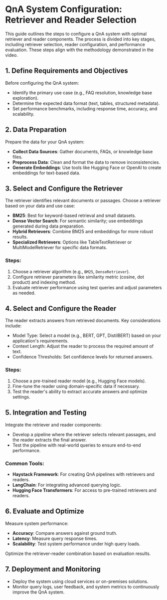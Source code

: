 
# QnA System Configuration: Retriever and Reader Selection

This guide outlines the steps to configure a QnA system with optimal retriever and reader components. The process is divided into key stages, including retriever selection, reader configuration, and performance evaluation. These steps align with the methodology demonstrated in the video.

## 1. Define Requirements and Objectives
Before configuring the QnA system:
- Identify the primary use case (e.g., FAQ resolution, knowledge base exploration).
- Determine the expected data format (text, tables, structured metadata).
- Set performance benchmarks, including response time, accuracy, and scalability.

## 2. Data Preparation
Prepare the data for your QnA system:
- **Collect Data Sources**: Gather documents, FAQs, or knowledge base files.
- **Preprocess Data**: Clean and format the data to remove inconsistencies.
- **Generate Embeddings**: Use tools like Hugging Face or OpenAI to create embeddings for text-based data.

## 3. Select and Configure the Retriever
The retriever identifies relevant documents or passages. Choose a retriever based on your data and use case:
- **BM25**: Best for keyword-based retrieval and small datasets.
- **Dense Vector Search**: For semantic similarity; use embeddings generated during data preparation.
- **Hybrid Retrievers**: Combine BM25 and embeddings for more robust results.
- **Specialized Retrievers**: Options like TableTextRetriever or MultiModelRetriever for specific data formats.

### Steps:
1. Choose a retriever algorithm (e.g., `BM25`, `DenseRetriever`).
2. Configure retriever parameters like similarity metric (cosine, dot product) and indexing method.
3. Evaluate retriever performance using test queries and adjust parameters as needed.

## 4. Select and Configure the Reader
The reader extracts answers from retrieved documents. Key considerations include:
- Model Type: Select a model (e.g., BERT, GPT, DistilBERT) based on your application's requirements.
- Context Length: Adjust the reader to process the required amount of text.
- Confidence Thresholds: Set confidence levels for returned answers.

### Steps:
1. Choose a pre-trained reader model (e.g., Hugging Face models).
2. Fine-tune the reader using domain-specific data if necessary.
3. Test the reader's ability to extract accurate answers and optimize settings.

## 5. Integration and Testing
Integrate the retriever and reader components:
- Develop a pipeline where the retriever selects relevant passages, and the reader extracts the final answer.
- Test the pipeline with real-world queries to ensure end-to-end performance.

### Common Tools:
- **Haystack Framework**: For creating QnA pipelines with retrievers and readers.
- **LangChain**: For integrating advanced querying logic.
- **Hugging Face Transformers**: For access to pre-trained retrievers and readers.

## 6. Evaluate and Optimize
Measure system performance:
- **Accuracy**: Compare answers against ground truth.
- **Latency**: Measure query response times.
- **Scalability**: Test system performance under high query loads.

Optimize the retriever-reader combination based on evaluation results.

## 7. Deployment and Monitoring
- Deploy the system using cloud services or on-premises solutions.
- Monitor query logs, user feedback, and system metrics to continuously improve the QnA system.

